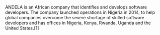 ANDELA is an African company that identifies and develops software developers. The company launched operations in Nigeria in 2014, to help global companies overcome the severe shortage of skilled software developers and has offices in Nigeria, Kenya, Rwanda, Uganda and the United States.[1]
